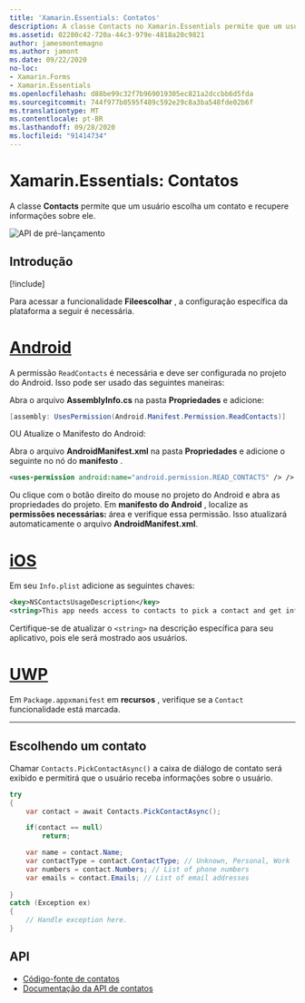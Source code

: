 ```yaml
---
title: 'Xamarin.Essentials: Contatos'
description: A classe Contacts no Xamarin.Essentials permite que um usuário escolha um contato e recupere informações sobre ele.
ms.assetid: 02280c42-720a-44c3-979e-4818a20c9821
author: jamesmontemagno
ms.author: jamont
ms.date: 09/22/2020
no-loc:
- Xamarin.Forms
- Xamarin.Essentials
ms.openlocfilehash: d88be99c32f7b969019305ec821a2dccbb6d5fda
ms.sourcegitcommit: 744f977b0595f489c592e29c8a3ba548fde02b6f
ms.translationtype: MT
ms.contentlocale: pt-BR
ms.lasthandoff: 09/28/2020
ms.locfileid: "91414734"
---
```

# <a name="no-locxamarinessentials-contacts"></a>Xamarin.Essentials: Contatos

A classe **Contacts** permite que um usuário escolha um contato e recupere informações sobre ele.

![API de pré-lançamento](~/media/shared/preview.png)

## <a name="get-started"></a>Introdução

[!include[](~/essentials/includes/get-started.md)]

Para acessar a funcionalidade **Fileescolhar** , a configuração específica da plataforma a seguir é necessária.

# <a name="android"></a>[Android](#tab/android)

A permissão `ReadContacts` é necessária e deve ser configurada no projeto do Android. Isso pode ser usado das seguintes maneiras:

Abra o arquivo **AssemblyInfo.cs** na pasta **Propriedades** e adicione:

```csharp
[assembly: UsesPermission(Android.Manifest.Permission.ReadContacts)]
```

OU Atualize o Manifesto do Android:

Abra o arquivo **AndroidManifest.xml** na pasta **Propriedades** e adicione o seguinte no nó do **manifesto** .

```xml
<uses-permission android:name="android.permission.READ_CONTACTS" /> />
```

Ou clique com o botão direito do mouse no projeto do Android e abra as propriedades do projeto. Em **manifesto do Android** , localize as **permissões necessárias:** área e verifique essa permissão. Isso atualizará automaticamente o arquivo **AndroidManifest.xml**.

# <a name="ios"></a>[iOS](#tab/ios)

Em seu `Info.plist` adicione as seguintes chaves:

```xml
<key>NSContactsUsageDescription</key>
<string>This app needs access to contacts to pick a contact and get info.</string>
```

Certifique-se de atualizar o `<string>` na descrição específica para seu aplicativo, pois ele será mostrado aos usuários.

# <a name="uwp"></a>[UWP](#tab/uwp)

Em `Package.appxmanifest` em **recursos** , verifique se a `Contact` funcionalidade está marcada.

-----

## <a name="picking-a-contact"></a>Escolhendo um contato

Chamar `Contacts.PickContactAsync()` a caixa de diálogo de contato será exibido e permitirá que o usuário receba informações sobre o usuário.


```csharp
try
{
    var contact = await Contacts.PickContactAsync();

    if(contact == null)
        return;

    var name = contact.Name;
    var contactType = contact.ContactType; // Unknown, Personal, Work
    var numbers = contact.Numbers; // List of phone numbers
    var emails = contact.Emails; // List of email addresses 
    
}
catch (Exception ex)
{
    // Handle exception here.
}
```


## <a name="api"></a>API

- [Código-fonte de contatos](https://github.com/xamarin/Essentials/tree/main/Xamarin.Essentials/Contacts)
- [Documentação da API de contatos](xref:Xamarin.Essentials.Contacts)
